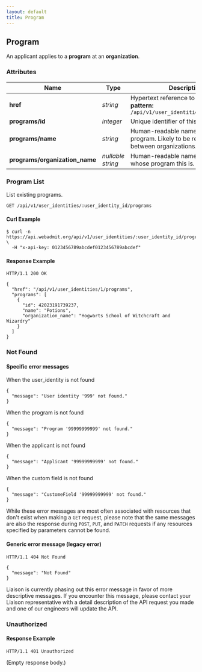 ```yaml
---
layout: default
title: Program
---
```


<!-- WARNING: This is an automatically generated file.  Do not modify directly.  See script/generate-docs. -->

<h2><a name="resource-program">Program</a></h2>

<p>An applicant applies to a <strong>program</strong> at an <strong>organization</strong>.</p>


<h3>Attributes</h3>

<table><thead>
<tr>
<th>Name</th>
<th>Type</th>
<th>Description</th>
<th>Example</th>
</tr>
</thead><tbody>
<tr>
<td><strong>href</strong></td>
<td><em>string</em></td>
<td>Hypertext reference to this resource.<br/> <strong>pattern:</strong> <code>/api/v1/user_identities/\d+/programs</code></td>
<td><code>&quot;/api/v1/user_identities/1/programs&quot;</code></td>
</tr>
<tr>
<td><strong>programs/id</strong></td>
<td><em>integer</em></td>
<td>Unique identifier of this program.</td>
<td><code>42023191739237</code></td>
</tr>
<tr>
<td><strong>programs/name</strong></td>
<td><em>string</em></td>
<td>Human-readable name of this program.  Likely to be repeated between organizations.</td>
<td><code>&quot;Potions&quot;</code></td>
</tr>
<tr>
<td><strong>programs/organization_name</strong></td>
<td><em>nullable string</em></td>
<td>Human-readable name of organization whose program this is.</td>
<td><code>&quot;Hogwarts School of Witchcraft and Wizardry&quot;</code></td>
</tr>
</tbody></table>

<h3><a name="link-GET-program-/api/v1/user_identities/:user_identity_id/programs">Program List</a></h3>

<p>List existing programs.</p>

<pre><code>GET /api/v1/user_identities/:user_identity_id/programs
</code></pre>

<h4>Curl Example</h4>

<pre lang="bash"><code>$ curl -n https://api.webadmit.org/api/v1/user_identities/:user_identity_id/programs \
  -H &quot;x-api-key: 0123456789abcdef0123456789abcdef&quot;
</code></pre>

<h4>Response Example</h4>

<pre><code>HTTP/1.1 200 OK
</code></pre>

<pre lang="json"><code>{
  &quot;href&quot;: &quot;/api/v1/user_identities/1/programs&quot;,
  &quot;programs&quot;: [
    {
      &quot;id&quot;: 42023191739237,
      &quot;name&quot;: &quot;Potions&quot;,
      &quot;organization_name&quot;: &quot;Hogwarts School of Witchcraft and Wizardry&quot;
    }
  ]
}
</code></pre>

<h3>Not Found</h3>

<h4>Specific error messages</h4>

<p>When the user_identity is not found</p>

<pre lang="json"><code>{
  &quot;message&quot;: &quot;User identity &#39;999&#39; not found.&quot;
}
</code></pre>

<p>When the program is not found</p>

<pre lang="json"><code>{
  &quot;message&quot;: &quot;Program &#39;99999999999&#39; not found.&quot;
}
</code></pre>

<p>When the applicant is not found</p>

<pre lang="json"><code>{
  &quot;message&quot;: &quot;Applicant &#39;99999999999&#39; not found.&quot;
}
</code></pre>

<p>When the custom field is not found</p>

<pre lang="json"><code>{
  &quot;message&quot;: &quot;CustomeField &#39;99999999999&#39; not found.&quot;
}
</code></pre>

<p>While these error messages are most often associated with resources that don&#39;t exist when making a <code>GET</code> request, please note that the same messages are also the response during <code>POST</code>, <code>PUT</code>, and <code>PATCH</code> requests if any resources specified by parameters cannot be found.</p>

<h4>Generic error message (legacy error)</h4>

<pre><code>HTTP/1.1 404 Not Found
</code></pre>

<pre lang="json"><code>{
  &quot;message&quot;: &quot;Not Found&quot;
}
</code></pre>

<p>Liaison is currently phasing out this error message in favor of more descriptive messages.  If you encounter this message, please contact your Liaison representative with a detail description of the API request you made and one of our engineers will update the API.</p>

<h3>Unauthorized</h3>

<h4>Response Example</h4>

<pre><code>HTTP/1.1 401 Unauthorized
</code></pre>

<p>(Empty response body.)</p>


